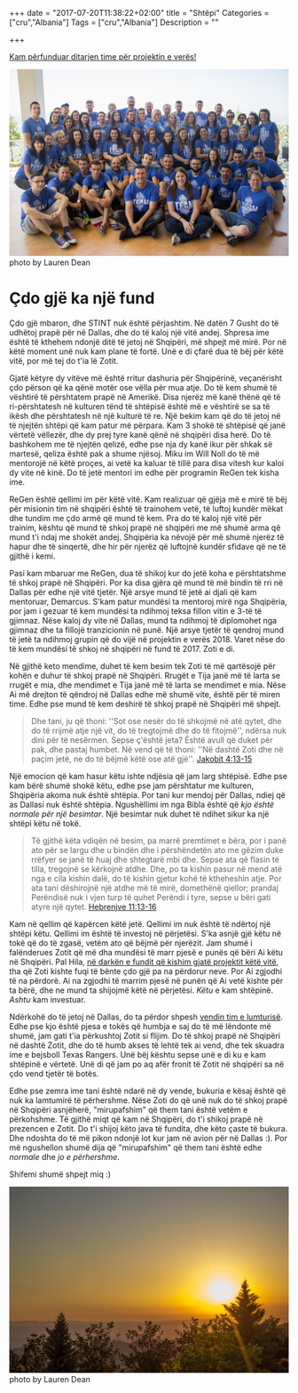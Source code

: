 +++
date = "2017-07-20T11:38:22+02:00"
title = "Shtëpi"
Categories = ["cru","Albania"]
Tags = ["cru","Albania"]
Description = ""

+++

[Kam përfunduar ditarjen time për projektin e verës!](/albania/2017)

<div>
  <a href="/albania/2017">
    <img src="/images/2017/2017_07_retreat.jpg" alt="Grupi nga dajti">
  </a>
  <span class="attribution">photo by Lauren Dean</span>
</div>

# Çdo gjë ka një fund

Çdo gjë mbaron, dhe STINT nuk është përjashtim.  Në datën 7 Gusht do të udhëtoj prapë për në Dallas, dhe do të kaloj një vitë andej.  Shpresa ime është të kthehem ndonjë ditë të jetoj në Shqipëri, më shpejt më mirë.  Por në këtë moment unë nuk kam plane të fortë.  Unë e di çfarë dua të bëj për këtë vitë, por më tej do t'ia lë Zotit.

Gjatë këtyre dy vitëve më është rritur dashuria për Shqipërinë, veçanërisht çdo përson që ka qënë motër ose vëlla për mua atje.  Do të kem shumë të vështirë të përshtatem prapë në Amerikë.  Disa njerëz më kanë thënë që të ri-përshtatesh në kulturen tënd të shtëpisë është më e vështirë se sa të ikësh dhe përshtatesh në një kulturë të re.  Një bekim kam që do të jetoj në të njejtën shtëpi që kam patur më përpara.  Kam 3 shokë të shtëpisë që janë vërtetë vëllezër, dhe dy prej tyre kanë qënë në shqipëri disa herë.  Do të bashkohem me të njejtën qelizë, edhe pse nja dy kanë ikur për shkak së martesë, qeliza është pak a shume njësoj.  Miku im Will Noll do të më mentorojë në këtë proçes, ai vetë ka kaluar të tillë para disa vitesh kur kaloi dy vite në kinë.  Do të jetë mentori im edhe për programin ReGen tek kisha ime.

ReGen është qellimi im për këtë vitë.  Kam realizuar që gjëja më e mirë të bëj për misionin tim në shqipëri është të trainohem vetë, të luftoj kundër mëkat dhe tundim me çdo armë që mund të kem.  Pra do të kaloj një vitë për trainim, kështu që mund të shkoj prapë në shqipëri me më shumë arma që mund t'i ndaj me shokët andej.  Shqipëria ka nëvojë për më shumë njerëz të hapur dhe të sinqertë, dhe hir për njerëz që luftojnë kundër sfidave që ne të gjithë i kemi.

Pasi kam mbaruar me ReGen, dua të shikoj kur do jetë koha e përshtatshme të shkoj prapë në Shqipëri.  Por ka disa gjëra që mund të më bindin të rri në Dallas për edhe një vitë tjetër.  Një arsye mund të jetë ai djali që kam mentoruar, Demarcus.  S'kam patur mundësi ta mentoroj mirë nga Shqipëria, por jam i gezuar të kem mundësi ta ndihmoj teksa fillon vitin e 3-të të gjimnaz.  Nëse kaloj dy vite në Dallas, mund ta ndihmoj të diplomohet nga gjimnaz dhe ta fillojë tranzicionin në punë.  Një arsye tjetër të qendroj mund të jetë ta ndihmoj grupin që do vijë në projektin e verës 2018.  Varet nëse do të kem mundësi të shkoj në shqipëri në fund të 2017.  Zoti e di.

Në gjithë keto mendime, duhet të kem besim tek Zoti të më qartësojë për kohën e duhur të shkoj prapë në Shqipëri.  Rrugët e Tija janë më të larta se rrugët e mia, dhe mendimet e Tija janë më të larta se mendimet e mia.  Nëse Ai më drejton të qëndroj në Dallas edhe më shumë vite, është për të miren time.  Edhe pse mund të kem deshirë të shkoj prapë në Shqipëri më shpejt.

> Dhe tani, ju që thoni: ''Sot ose nesër do të shkojmë në atë qytet, 
> dhe do të rrijmë atje një vit, do të tregtojmë dhe do të fitojmë'',
> ndërsa nuk dini për të nesërmen. Sepse ç'është jeta? Éshtë avull që 
> duket për pak, dhe pastaj humbet. Në vend që të thoni: ''Në dashtë 
> Zoti dhe në paçim jetë, ne do të bëjmë këtë ose atë gjë''. 
> <span class="source"><a href="http://biblehub.com/alb/james/4.htm">Jakobit 4:13-15</a></span>

Një emocion që kam hasur këtu ishte ndjësia që jam larg shtëpisë.  Edhe pse kam bërë shumë shokë këtu, edhe pse jam përshtatur me kulturen,  Shqipëria akoma nuk është shtëpia.  Por tani kur mendoj për Dallas, ndiej që as Dallasi nuk është shtëpia.  Ngushëllimi im nga Bibla është që _kjo është normale për një besimtar_.  Një besimtar nuk duhet të ndihet sikur ka një shtëpi këtu në tokë.



> Të gjithë këta vdiqën në besim, pa marrë premtimet e bëra, por i panë 
> ato për se largu dhe u bindën dhe i përshëndetën ato me gëzim duke 
> rrëfyer se janë të huaj dhe shtegtarë mbi dhe. Sepse ata që flasin 
> të tilla, tregojnë se kërkojnë atdhe. Dhe, po ta kishin pasur në 
> mend atë nga e cila kishin dalë, do të kishin gjetur kohë të 
> ktheheshin atje. Por ata tani dëshirojnë një atdhe më të mirë, 
> domethënë qiellor; prandaj Perëndisë nuk i vjen turp të quhet Perëndi 
> i tyre, sepse u bëri gati atyre një qytet.
> <span class="source"><a href="http://biblehub.com/alb/hebrews/11.htm">Hebrenjve 11:13-16</a></span>

Kam në qellim që kapërcen këtë jetë.  Qellimi im nuk është të ndërtoj një shtëpi këtu.  Qellimi im është të investoj në përjetësi.  S'ka asnjë gjë këtu në tokë që do të zgasë, vetëm ato që bëjmë për njerëzit.  Jam shumë i falënderues Zotit që më dha mundësi të marr pjesë e punës që bëri Ai këtu në Shqipëri.  Pal Hila, [në darkën e fundit që kishim gjatë projektit këtë vitë](/albania/2017/#day-8), tha që Zoti kishte fuqi të bënte çdo gjë pa na përdorur neve.  Por Ai zgjodhi të na përdorë. Ai na zgjodhi të marrim pjesë në punën që Ai vetë kishte për ta bërë, dhe ne mund ta shijojmë këtë në përjetësi.  _Këtu_ e kam shtëpinë.  _Ashtu_ kam investuar.

Ndërkohë do të jetoj në Dallas, do ta përdor shpesh [vendin tim e lumturisë](/post/2016/05_my_happy_place).  Edhe pse kjo është pjesa e tokës që humbja e saj do të më lëndonte më shumë, jam gati t'ia përkushtoj Zotit si flijim.  Do të shkoj prapë në Shqipëri në dashtë Zotit, dhe do të humb akses të lehtë tek ai vend, dhe tek skuadra ime e bejsboll Texas Rangers.  Unë bëj kështu sepse unë e di ku e kam shtëpinë e vërtetë.  Unë di që jam po aq afër fronit të Zotit në shqipëri sa në çdo vend tjetër të botës.

Edhe pse zemra ime tani është ndarë në dy vende, bukuria e kësaj është që nuk ka lamtumirë të përhershme.  Nëse Zoti do që unë nuk do të shkoj prapë në Shqipëri asnjëherë, "mirupafshim" që them tani është vetëm e përkohshme.  Të gjithë miqt që kam në Shqipëri, do t'i shikoj prapë në prezencen e Zotit.  Do t'i shijoj këto java të fundita, dhe këto çaste të bukura.  Dhe ndoshta do të më pikon ndonjë lot kur jam në avion për në Dallas :).  Por më ngushellon shumë dija që "mirupafshim" që them tani është edhe _normale_ dhe _jo e përhershme_.

Shifemi shumë shpejt miq :)


<div>
  <img src="/images/2017/project/sunset.jpg" alt="Perendimi i Diellit">
  <span class="attribution">photo by Lauren Dean</span>
</div>
